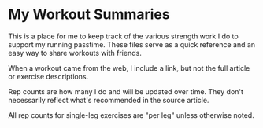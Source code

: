 # My Workout Summaries

This is a place for me to keep track of the various strength work I do to
support my running passtime. These files serve as a quick reference and
an easy way to share workouts with friends.

When a workout came from the web, I include a link, but not the full article
or exercise descriptions.

Rep counts are how many I do and will be updated over time. They don't necessarily
reflect what's recommended in the source article.

All rep counts for single-leg exercises are "per leg" unless otherwise noted.

